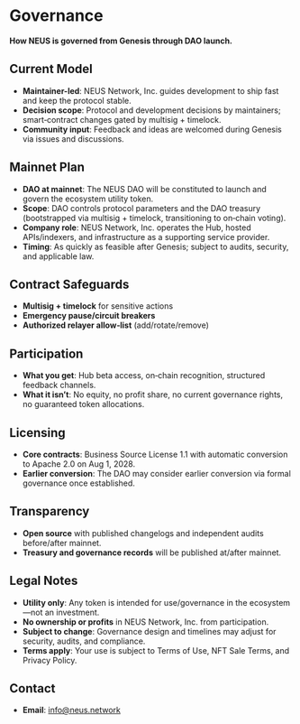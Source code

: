 # Governance

**How NEUS is governed from Genesis through DAO launch.**

## Current Model

- **Maintainer-led**: NEUS Network, Inc. guides development to ship fast and keep the protocol stable.
- **Decision scope**: Protocol and development decisions by maintainers; smart‑contract changes gated by multisig + timelock.
- **Community input**: Feedback and ideas are welcomed during Genesis via issues and discussions.

## Mainnet Plan

- **DAO at mainnet**: The NEUS DAO will be constituted to launch and govern the ecosystem utility token.
- **Scope**: DAO controls protocol parameters and the DAO treasury (bootstrapped via multisig + timelock, transitioning to on‑chain voting).
- **Company role**: NEUS Network, Inc. operates the Hub, hosted APIs/indexers, and infrastructure as a supporting service provider.
- **Timing**: As quickly as feasible after Genesis; subject to audits, security, and applicable law.

## Contract Safeguards

- **Multisig + timelock** for sensitive actions
- **Emergency pause/circuit breakers**
- **Authorized relayer allow‑list** (add/rotate/remove)

## Participation

- **What you get**: Hub beta access, on‑chain recognition, structured feedback channels.
- **What it isn’t**: No equity, no profit share, no current governance rights, no guaranteed token allocations.

## Licensing

- **Core contracts**: Business Source License 1.1 with automatic conversion to Apache 2.0 on Aug 1, 2028.
- **Earlier conversion**: The DAO may consider earlier conversion via formal governance once established.

## Transparency

- **Open source** with published changelogs and independent audits before/after mainnet.
- **Treasury and governance records** will be published at/after mainnet.

## Legal Notes

- **Utility only**: Any token is intended for use/governance in the ecosystem—not an investment.
- **No ownership or profits** in NEUS Network, Inc. from participation.
- **Subject to change**: Governance design and timelines may adjust for security, audits, and compliance.
- **Terms apply**: Your use is subject to Terms of Use, NFT Sale Terms, and Privacy Policy.

## Contact

- **Email**: [info@neus.network](mailto:info@neus.network)